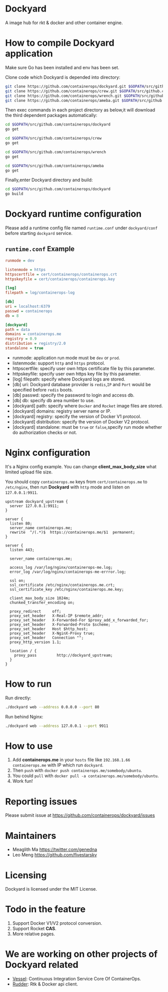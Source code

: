 # Dockyard

A image hub for rkt &amp; docker and other container engine.


# How to compile Dockyard application

Make sure Go has been installed and env has been set.

Clone code which Dockyard is depended into directory:

```bash
git clone https://github.com/containerops/dockyard.git $GOPATH/src/github.com/containerops/dockyard
git clone https://github.com/containerops/crew.git $GOPATH/src/github.com/containerops/crew
git clone https://github.com/containerops/wrench.git $GOPATH/src/github.com/containerops/wrench
git clone https://github.com/containerops/ameba.git $GOPATH/src/github.com/containerops/ameba
```

Then exec commands in each project directory as below,it will download the third dependent packages automatically:

```bash
cd $GOPATH/src/github.com/containerops/dockyard
go get

cd $GOPATH/src/github.com/containerops/crew
go get

cd $GOPATH/src/github.com/containerops/wrench
go get

cd $GOPATH/src/github.com/containerops/ameba
go get
```

Finally,enter Dockyard directory and build:
```bash
cd $GOPATH/src/github.com/containerops/dockyard
go build
```


# Dockyard runtime configuration

Please add a runtime config file named `runtime.conf` under `dockyard/conf` before starting `dockyard` service.

## `runtime.conf` Example

```ini
runmode = dev

listenmode = https
httpscertfile = cert/containerops/containerops.crt
httpskeyfile = cert/containerops/containerops.key

[log]
filepath = log/containerops-log

[db]
uri = localhost:6379
passwd = containerops
db = 8

[dockyard]
path = data
domains = containerops.me
registry = 0.9
distribution = registry/2.0
standalone = true
```

* runmode: application run mode must be `dev` or `prod`.
* listenmode: support `http` and `https` protocol.
* httpscertfile: specify user own https certificate file by this parameter.
* httpskeyfile: specify user own https key file by this parameter.
* [log] filepath: specify where Dockyard logs are stored.
* [db] uri: Dockyard database provider is `redis`,`IP` and `Port` would be specified before `redis` boots.
* [db] passwd: specify the password to login and access db.
* [db] db: specify db area number to use.
* [dockyard] path: specify where `Docker` and `Rocket` image files are stored.
* [dockyard] domains: registry server name or IP.
* [dockyard] registry: specify the version of Docker V1 protocol.
* [dockyard] distribution: specify the version of Docker V2 protocol.
* [dockyard] standalone: must be `true` or `false`,specify run mode whether do authorization checks or not.


# Nginx configuration

It's a Nginx config example. You can change **client_max_body_size** what limited upload file size.

You should copy `containerops.me` keys from `cert/containerops.me` to `/etc/nginx`, then run **Dockyard** with `http` mode and listen on `127.0.0.1:9911`.

```nginx
upstream dockyard_upstream {
  server 127.0.0.1:9911;
}

server {
  listen 80;
  server_name containerops.me;
  rewrite  ^/(.*)$  https://containerops.me/$1  permanent;
}

server {
  listen 443;

  server_name containerops.me;

  access_log /var/log/nginx/containerops-me.log;
  error_log /var/log/nginx/containerops-me-errror.log;

  ssl on;
  ssl_certificate /etc/nginx/containerops.me.crt;
  ssl_certificate_key /etc/nginx/containerops.me.key;

  client_max_body_size 1024m;
  chunked_transfer_encoding on;

  proxy_redirect     off;
  proxy_set_header   X-Real-IP $remote_addr;
  proxy_set_header   X-Forwarded-For $proxy_add_x_forwarded_for;
  proxy_set_header   X-Forwarded-Proto $scheme;
  proxy_set_header   Host $http_host;
  proxy_set_header   X-NginX-Proxy true;
  proxy_set_header   Connection "";
  proxy_http_version 1.1;

  location / {
    proxy_pass         http://dockyard_upstream;
  }
}
```


# How to run

Run directly:

```bash
./dockyard web --address 0.0.0.0 --port 80
```

Run behind Nginx:

```bash
./dockyard web --address 127.0.0.1 --port 9911
```


# How to use

1. Add **containerops.me** in your `hosts` file like `192.168.1.66 containerops.me` with IP which run `dockyard`.
2. Then `push` with `docker push containerops.me/somebody/ubuntu`.
3. You could `pull` with `docker pull -a containerops.me/somebody/ubuntu`.
4. Work fun!


# Reporting issues

Please submit issue at https://github.com/containerops/dockyard/issues


# Maintainers

* Meaglith Ma https://twitter.com/genedna
* Leo Meng https://github.com/fivestarsky


# Licensing

Dockyard is licensed under the MIT License.


# Todo in the feature

1. Support Docker V1/V2 protocol conversion.
2. Support Rocket **CAS**.
3. More relative pages.


# We are working on other projects of Dockyard related

* [Vessel](https://github.com/dockercn/vessel): Continuous Integration Service Core Of ContainerOps.
* [Rudder](https://github.com/dockercn/rudder): Rtk & Docker api client.
